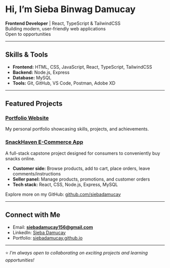 # Hi, I’m Sieba Binwag Damucay  
 **Frontend Developer** | React, TypeScript & TailwindCSS  
 Building modern, user-friendly web applications  
 Open to opportunities  

--------

## Skills & Tools  
- **Frontend:** HTML, CSS, JavaScript, React, TypeScript, TailwindCSS  
- **Backend:** Node.js, Express  
- **Database:** MySQL  
- **Tools:** Git, GitHub, VS Code, Postman, Adobe XD 

--------

## Featured Projects  
### [Portfolio Website](https://siebadamucay.github.io)  
My personal portfolio showcasing skills, projects, and achievements.  

### [SnackHaven E-Commerce App](https://github.com/siebadamucay/your-ecommerce-repo)  
A full-stack capstone project designed for consumers to conveniently buy snacks online.  
- **Customer side:** Browse products, add to cart, place orders, leave comments/instructions  
- **Seller panel:** Manage products, promotions, and customer orders  
- **Tech stack:** React, CSS, Node.js, Express, MySQL  
 

Explore more on my GitHub: [github.com/siebadamucay](https://github.com/siebadamucay)  

--------

## Connect with Me  
- Email: **siebadamucay156@gmail.com**  
- LinkedIn: [Sieba Damucay](https://www.linkedin.com/in/sieba-damucay-76a096373/)  
- Portfolio: [siebadamucay.github.io](https://siebadamucay.github.io)  


---

⭐️ *I’m always open to collaborating on exciting projects and learning opportunities!*  
